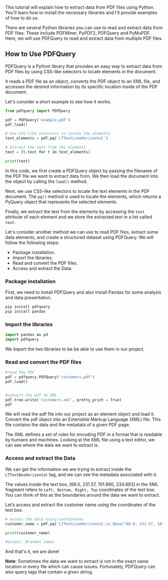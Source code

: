 
This tutorial will explain how to extract data from PDF files using Python. You'll learn how to install the necessary libraries and I'll provide examples of how to do so.

There are several Python libraries you can use to read and extract data from PDF files. These include PDFMiner, PyPDF2, PDFQuery and PyMuPDF. Here, we will use PDFQuery to read and extract data from multiple PDF files.

## How to Use PDFQuery

PDFQuery is a Python library that provides an easy way to extract data from PDF files by using CSS-like selectors to locate elements in the document.

It reads a PDF file as an object, converts the PDF object to an XML file, and accesses the desired information by its specific location inside of the PDF document.

Let's consider a short example to see how it works.

```py
from pdfquery import PDFQuery

pdf = PDFQuery('example.pdf')
pdf.load()

# Use CSS-like selectors to locate the elements
text_elements = pdf.pq('LTTextLineHorizontal')

# Extract the text from the elements
text = [t.text for t in text_elements]

print(text)
```

In this code, we first create a PDFQuery object by passing the filename of the PDF file we want to extract data from. We then load the document into the object by calling the `load()` method.

Next, we use CSS-like selectors to locate the text elements in the PDF document. The `pq()` method is used to locate the elements, which returns a PyQuery object that represents the selected elements.

Finally, we extract the text from the elements by accessing the `text` attribute of each element and we store the extracted text in a list called `text`.

Let's consider another method we can use to read PDF files, extract some data elements, and create a structured dataset using PDFQuery. We will follow the following steps:

- Package installation.
- Import the libraries.
- Read and convert the PDF files.
- Access and extract the Data.

### Package installation

First, we need to install PDFQuery and also install Pandas for some analysis and data presentation.

```bash
pip install pdfquery
pip install pandas
```

### Import the libraries

```py
import pandas as pd
import pdfquery
```

We import the two libraries to be be able to use them in our project.

### Read and convert the PDF files

```py
#read the PDF
pdf = pdfquery.PDFQuery('customers.pdf')
pdf.load()


#convert the pdf to XML
pdf.tree.write('customers.xml', pretty_print = True)
pdf
```

We will read the pdf file into our project as an element object and load it. Convert the pdf object into an Extensible Markup Language (XML) file. This file contains the data and the metadata of a given PDF page.

The XML defines a set of rules for encoding PDF in a format that is readable by humans and machines. Looking at the XML file using a text editor, we can see where the data we want to extract is.

### Access and extract the Data

We can get the information we are trying to extract inside the `LTTextBoxHorizontal` tag, and we can see the metadata associated with it.

The values inside the text box, \[68.0, 231.57, 101.990, 234.893\] in the XML fragment refers to `Left, Bottom, Right, Top` coordinates of the text box. You can think of this as the boundaries around the data we want to extract.

Let’s access and extract the customer name using the coordinates of the text box.

```py
# access the data using coordinates
customer_name = pdf.pq('LTTextLineHorizontal:in_bbox("68.0, 231.57, 101.990, 234.893")').text()

print(customer_name)

#output: Brandon James
```

And that's it, we are done!

**Note**: Sometimes the data we want to extract is not in the exact same location in every file which can cause issues. Fortunately, PDFQuery can also query tags that contain a given string.